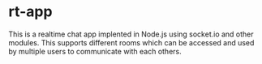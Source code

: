 # rt-app
This is a realtime chat app implented in Node.js using socket.io and other modules.
This supports different rooms which can be accessed and used by multiple users to communicate with each others.
